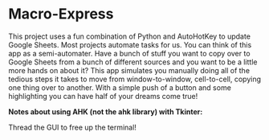# Macro-Express

This project uses a fun combination of Python and AutoHotKey to update Google Sheets. Most projects automate tasks for us. You can think of this app as a semi-automater. Have a bunch of stuff you want to copy over to Google Sheets from a bunch of different sources and you want to be a little more hands on about it? This app simulates you manually doing all of the tedious steps it takes to move from window-to-window, cell-to-cell, copying one thing over to another. With a simple push of a button and some highlighting you can have half of your dreams come true! 



**Notes about using AHK (not the ahk library) with Tkinter:**

Thread the GUI to free up the terminal! 
